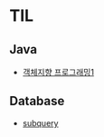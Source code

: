 # TIL

## Java

- [객체지향 프로그래밍1](https://github.com/jexnjeux/TIL/blob/main/java/객체지향%20프로그래밍1.md)

## Database

- [subquery](https://github.com/jexnjeux/TIL/blob/main/database/subquery.md)
